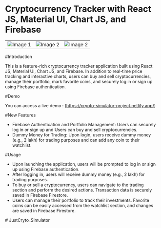 # Cryptocurrency Tracker with React JS, Material UI, Chart JS, and Firebase

<table>
  <tr>
    <td align="left"><img src="https://github.com/raushan6760/Crypto-Simulator/assets/101269000/31c83e1f-36be-47d3-9028-f0ae8df5e2ef" alt="Image 1"></td>
    <td align="right"><img src="https://github.com/raushan6760/Crypto-Simulator/assets/101269000/aef434bd-62ab-4b18-aca6-40b6fb624c4e" alt="Image 2"></td>
    <td align="right"><img src="https://github.com/raushan6760/Crypto-Simulator/assets/101269000/5d83979e-31da-4939-a923-bbe195267dec" alt="Image 2"></td>
  </tr>
</table>

#Introduction

This is a feature-rich cryptocurrency tracker application built using React JS, Material UI, Chart JS, and Firebase. In addition to real-time price tracking and interactive charts, users can buy and sell cryptocurrencies, manage their portfolio, mark favorite coins, and securely log in or sign up using Firebase authentication.
 	
#Demo

You can access a live demo : (https://crypto-simulator-project.netlify.app/)

#New Features


- Firebase Authentication and Portfolio Management:  Users can securely log in or sign up and Users can buy and sell cryptocurrencies.
- Dummy Money for Trading: Upon login, users receive dummy money (e.g., 2 lakh) for trading purposes and can add any coin to their watchlist.


#Usage

- Upon launching the application, users will be prompted to log in or sign up using Firebase authentication.
- After logging in, users will receive dummy money (e.g., 2 lakh) for trading purposes.
- To buy or sell a cryptocurrency, users can navigate to the trading section and perform the desired actions. Transaction data is securely saved in Firebase Firestore.
- Users can manage their portfolio to track their investments. Favorite coins can be easily accessed from the watchlist section, and changes are saved in Firebase Firestore.
  
#   J u s t C r y t o _ S i m u l a t o r 
 
 
